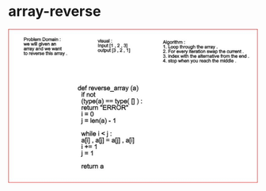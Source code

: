 # array-reverse

![Array-Reverse](./python/code-challenges/class-01/../../../../img/array-reverse.JPG)

